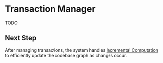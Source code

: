 # Transaction Manager

TODO

## Next Step

After managing transactions, the system handles [Incremental Computation](../6.%20incremental-computation/A.%20Overview.md) to efficiently update the codebase graph as changes occur.

